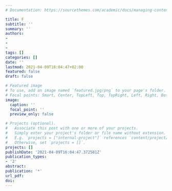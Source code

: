 ```yaml
---
# Documentation: https://sourcethemes.com/academic/docs/managing-content/

title: F
subtitle: ''
summary: ''
authors:
- 
- 
- 
tags: []
categories: []
date: ''
lastmod: 2021-04-09T18:04:47+02:00
featured: false
draft: false

# Featured image
# To use, add an image named `featured.jpg/png` to your page's folder.
# Focal points: Smart, Center, TopLeft, Top, TopRight, Left, Right, BottomLeft, Bottom, BottomRight.
image:
  caption: ''
  focal_point: ''
  preview_only: false

# Projects (optional).
#   Associate this post with one or more of your projects.
#   Simply enter your project's folder or file name without extension.
#   E.g. `projects = ["internal-project"]` references `content/project/deep-learning/index.md`.
#   Otherwise, set `projects = []`.
projects: []
publishDate: '2021-04-09T16:04:47.372581Z'
publication_types:
- '2'
abstract: 
publication: '*'
url_pdf: 
doi: 
---
```

